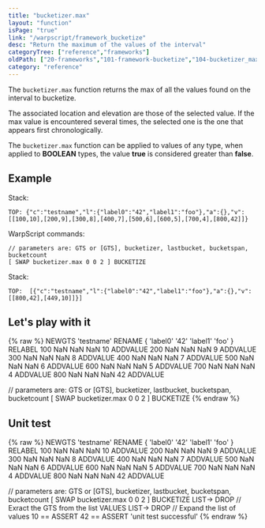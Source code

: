 ```yaml
---
title: "bucketizer.max"
layout: "function"
isPage: "true"
link: "/warpscript/framework_bucketize"
desc: "Return the maximum of the values of the interval"
categoryTree: ["reference","frameworks"]
oldPath: ["20-frameworks","101-framework-bucketize","104-bucketizer_max.html.md"]
category: "reference"
---
```




The `bucketizer.max` function returns the max of all the values found on the interval to bucketize. 

The associated location and elevation are those of the selected value. If the max value is encountered several times, the selected one is the one that appears first chronologically. 

The `bucketizer.max` function can be applied to values of any type, when applied to **BOOLEAN** types, the value **true** is considered greater than **false**.


## Example ##

Stack: 

    TOP: {"c":"testname","l":{"label0":"42","label1":"foo"},"a":{},"v":[[100,10],[200,9],[300,8],[400,7],[500,6],[600,5],[700,4],[800,42]]}

WarpScript commands:

    // parameters are: GTS or [GTS], bucketizer, lastbucket, bucketspan, bucketcount
    [ SWAP bucketizer.max 0 0 2 ] BUCKETIZE

Stack: 

    TOP:  [{"c":"testname","l":{"label0":"42","label1":"foo"},"a":{},"v":[[800,42],[449,10]]}]


## Let's play with it ##

{% raw %}
<warp10-warpscript-widget>NEWGTS 
'testname'
RENAME
{ 'label0' '42' 'label1' 'foo' }
RELABEL
100  NaN NaN NaN 10 ADDVALUE
200  NaN NaN NaN  9 ADDVALUE
300  NaN NaN NaN  8 ADDVALUE
400  NaN NaN NaN  7 ADDVALUE
500  NaN NaN NaN  6 ADDVALUE
600  NaN NaN NaN  5 ADDVALUE
700  NaN NaN NaN  4 ADDVALUE
800  NaN NaN NaN 42 ADDVALUE

// parameters are: GTS or [GTS], bucketizer, lastbucket, bucketspan, bucketcount
[ SWAP bucketizer.max 0 0 2 ] BUCKETIZE
</warp10-warpscript-widget>
{% endraw %}    


## Unit test ##

{% raw %}
<warp10-warpscript-widget>NEWGTS 
'testname'
RENAME
{ 'label0' '42' 'label1' 'foo' }
RELABEL
100  NaN NaN NaN 10 ADDVALUE
200  NaN NaN NaN  9 ADDVALUE
300  NaN NaN NaN  8 ADDVALUE
400  NaN NaN NaN  7 ADDVALUE
500  NaN NaN NaN  6 ADDVALUE
600  NaN NaN NaN  5 ADDVALUE
700  NaN NaN NaN  4 ADDVALUE
800  NaN NaN NaN 42 ADDVALUE

// parameters are: GTS or [GTS], bucketizer, lastbucket, bucketspan, bucketcount
[ SWAP bucketizer.max 0 0 2 ] BUCKETIZE
LIST-> DROP           // Exract the GTS from the list
VALUES LIST-> DROP    // Expand the list of values
10 == ASSERT  42 == ASSERT
'unit test successful'
</warp10-warpscript-widget>
{% endraw %} 
